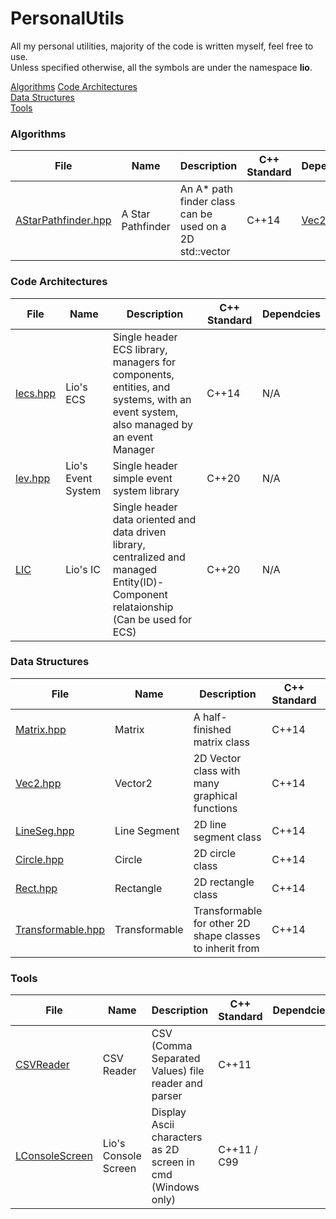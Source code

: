 # PersonalUtils

All my personal utilities, majority of the code is written myself, feel free to use.  
Unless specified otherwise, all the symbols are under the namespace **lio**.

[Algorithms](https://github.com/LioQing/PersonalUtils/tree/master/algorithms)
[Code Architectures](https://github.com/LioQing/PersonalUtils/tree/master/code%20architectures)  
[Data Structures](https://github.com/LioQing/PersonalUtils/tree/master/data%20structures)  
[Tools](https://github.com/LioQing/PersonalUtils/tree/master/tools)  

### Algorithms

File | Name | Description | C++ Standard | Dependcies
--- | --- | --- | --- | ---
[AStarPathfinder.hpp](https://github.com/LioQing/PersonalUtils/blob/master/algorithms/AStarPathfinder.hpp) | A Star Pathfinder | An A* path finder class can be used on a 2D std::vector | C++14 | [Vec2.hpp](https://github.com/LioQing/PersonalUtils/blob/master/data%20structures/Graphics/Vec2.hpp)

### Code Architectures

File | Name | Description | C++ Standard | Dependcies
--- | --- | --- | --- | ---
[lecs.hpp](https://github.com/LioQing/PersonalUtils/blob/master/code%20architectures/lecs.hpp) | Lio's ECS | Single header ECS library, managers for components, entities, and systems, with an event system, also managed by an event Manager | C++14 | N/A
[lev.hpp](https://github.com/LioQing/PersonalUtils/blob/master/code%20architectures/lev.hpp) | Lio's Event System | Single header simple event system library | C++20 | N/A
[LIC](https://github.com/LioQing/PersonalUtils/blob/master/code%20architectures/LIC) | Lio's IC | Single header data oriented and data driven library, centralized and managed Entity(ID)-Component relataionship (Can be used for ECS) | C++20 | N/A

### Data Structures

File | Name | Description | C++ Standard | Dependcies
--- | --- | --- | --- | ---
[Matrix.hpp](https://github.com/LioQing/PersonalUtils/blob/master/data%20structures/Matrix.hpp) | Matrix | A half-finished matrix class | C++14 | N/A
[Vec2.hpp](https://github.com/LioQing/PersonalUtils/blob/master/data%20structures/Graphics/Vec2.hpp) | Vector2 | 2D Vector class with many graphical functions | C++14 | N/A
[LineSeg.hpp](https://github.com/LioQing/PersonalUtils/blob/master/data%20structures/Graphics/LineSeg.hpp) | Line Segment | 2D line segment class | C++14 | [Vec2.hpp](https://github.com/LioQing/PersonalUtils/blob/master/data%20structures/Graphics/Vec2.hpp)
[Circle.hpp](https://github.com/LioQing/PersonalUtils/blob/master/data%20structures/Graphics/Circle.hpp) | Circle | 2D circle class | C++14 | [Vec2.hpp](https://github.com/LioQing/PersonalUtils/blob/master/data%20structures/Graphics/Vec2.hpp), [Transformable.hpp](https://github.com/LioQing/PersonalUtils/blob/master/data%20structures/Graphics/Transformable.hpp)
[Rect.hpp](https://github.com/LioQing/PersonalUtils/blob/master/data%20structures/Graphics/Rect.hpp) | Rectangle | 2D rectangle class | C++14 | [Vec2.hpp](https://github.com/LioQing/PersonalUtils/blob/master/data%20structures/Graphics/Vec2.hpp), [Transformable.hpp](https://github.com/LioQing/PersonalUtils/blob/master/data%20structures/Graphics/Transformable.hpp)
[Transformable.hpp](https://github.com/LioQing/PersonalUtils/blob/master/data%20structures/Graphics/Transformable.hpp) | Transformable | Transformable for other 2D shape classes to inherit from | C++14 | [Vec2.hpp](https://github.com/LioQing/PersonalUtils/blob/master/data%20structures/Graphics/Vec2.hpp)

### Tools

File | Name | Description | C++ Standard | Dependcies
--- | --- | --- | --- | ---
[CSVReader](https://github.com/LioQing/PersonalUtils/blob/master/tools/CSVReader) | CSV Reader | CSV (Comma Separated Values) file reader and parser | C++11
[LConsoleScreen](https://github.com/LioQing/PersonalUtils/tree/master/tools/LConsoleScreen) | Lio's Console Screen | Display Ascii characters as 2D screen in cmd (Windows only) | C++11 / C99

